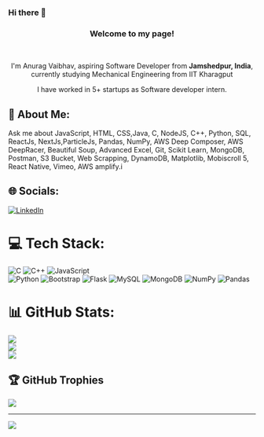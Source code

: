 ### Hi there 👋
<h3 align='center'>Welcome to my page!</h3>
</br> 
<p align='center'>
I'm Anurag Vaibhav, aspiring Software Developer from <b>Jamshedpur, India</b>, currently studying Mechanical Engineering from IIT Kharagput</p>
<p align='center'>
  I have worked in 5+ startups as Software developer intern.
</p>
<h2> 💫 About Me: </h2>
Ask me about  JavaScript, HTML, CSS,Java, C, NodeJS, C++, Python, SQL, ReactJs, NextJs,ParticleJs, Pandas, NumPy, AWS Deep Composer, AWS DeepRacer, Beautiful Soup, Advanced Excel, Git, Scikit
Learn, MongoDB, Postman, S3 Bucket, Web Scrapping, DynamoDB, Matplotlib, Mobiscroll 5, React Native, Vimeo, AWS amplify.i


## 🌐 Socials:
[![LinkedIn](https://img.shields.io/badge/LinkedIn-%230077B5.svg?logo=linkedin&logoColor=white)](https://www.linkedin.com/in/av15/) 

# 💻 Tech Stack:
![C](https://img.shields.io/badge/c-%2300599C.svg?style=for-the-badge&logo=c&logoColor=white) 
![C++](https://img.shields.io/badge/c++-%2300599C.svg?style=for-the-badge&logo=c%2B%2B&logoColor=white) 
![JavaScript](https://img.shields.io/badge/javascript-%23323330.svg?style=for-the-badge&logo=javascript&logoColor=%23F7DF1E)  
![Python](https://img.shields.io/badge/python-3670A0?style=for-the-badge&logo=python&logoColor=ffdd54) 
![Bootstrap](https://img.shields.io/badge/bootstrap-%23563D7C.svg?style=for-the-badge&logo=bootstrap&logoColor=white) 
![Flask](https://img.shields.io/badge/flask-%23000.svg?style=for-the-badge&logo=flask&logoColor=white) 
![MySQL](https://img.shields.io/badge/mysql-%2300f.svg?style=for-the-badge&logo=mysql&logoColor=white) 
![MongoDB](https://img.shields.io/badge/MongoDB-%234ea94b.svg?style=for-the-badge&logo=mongodb&logoColor=white) 
![NumPy](https://img.shields.io/badge/numpy-%23013243.svg?style=for-the-badge&logo=numpy&logoColor=white) 
![Pandas](https://img.shields.io/badge/pandas-%23150458.svg?style=for-the-badge&logo=pandas&logoColor=white) 
# 📊 GitHub Stats:
![](https://github-readme-stats.vercel.app/api?username=Anurag15v&theme=dark&hide_border=false&include_all_commits=false&count_private=false)<br/>
![](https://github-readme-streak-stats.herokuapp.com/?user=Anurag15v&theme=dark&hide_border=false)<br/>
![](https://github-readme-stats.vercel.app/api/top-langs/?username=Anurag15v&theme=dark&hide_border=false&include_all_commits=false&count_private=false&layout=compact)

## 🏆 GitHub Trophies
![](https://github-profile-trophy.vercel.app/?username=Anurag15v&theme=radical&no-frame=false&no-bg=true&margin-w=4)

---
[![](https://visitcount.itsvg.in/api?id=Anurag15v&icon=0&color=0)](https://visitcount.itsvg.in)
